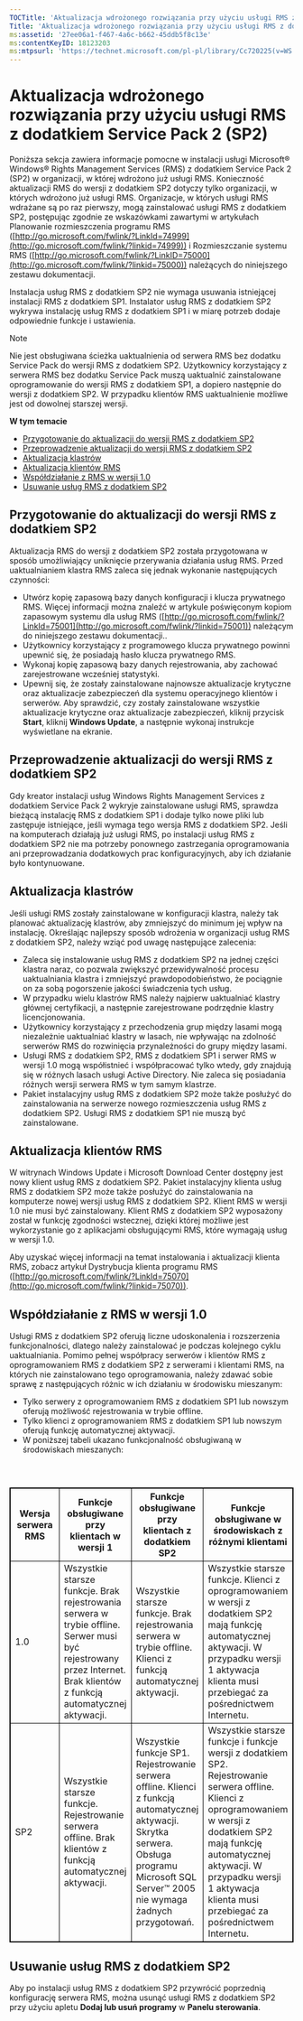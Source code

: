 ```yaml
---
TOCTitle: 'Aktualizacja wdrożonego rozwiązania przy użyciu usługi RMS z dodatkiem Service Pack 2 (SP2)'
Title: 'Aktualizacja wdrożonego rozwiązania przy użyciu usługi RMS z dodatkiem Service Pack 2 (SP2)'
ms:assetid: '27ee06a1-f467-4a6c-b662-45ddb5f8c13e'
ms:contentKeyID: 18123203
ms:mtpsurl: 'https://technet.microsoft.com/pl-pl/library/Cc720225(v=WS.10)'
---
```


Aktualizacja wdrożonego rozwiązania przy użyciu usługi RMS z dodatkiem Service Pack 2 (SP2)
===========================================================================================

Poniższa sekcja zawiera informacje pomocne w instalacji usługi Microsoft® Windows® Rights Management Services (RMS) z dodatkiem Service Pack 2 (SP2) w organizacji, w której wdrożono już usługi RMS. Konieczność aktualizacji RMS do wersji z dodatkiem SP2 dotyczy tylko organizacji, w których wdrożono już usługi RMS. Organizacje, w których usługi RMS wdrażane są po raz pierwszy, mogą zainstalować usługi RMS z dodatkiem SP2, postępując zgodnie ze wskazówkami zawartymi w artykułach Planowanie rozmieszczenia programu RMS ([http://go.microsoft.com/fwlink/?LinkId=74999](http://go.microsoft.com/fwlink/?linkid=74999)) i Rozmieszczanie systemu RMS ([http://go.microsoft.com/fwlink/?LinkID=75000](http://go.microsoft.com/fwlink/?linkid=75000)) należących do niniejszego zestawu dokumentacji.

Instalacja usług RMS z dodatkiem SP2 nie wymaga usuwania istniejącej instalacji RMS z dodatkiem SP1. Instalator usług RMS z dodatkiem SP2 wykrywa instalację usług RMS z dodatkiem SP1 i w miarę potrzeb dodaje odpowiednie funkcje i ustawienia.

> [!note]  
> Nie jest obsługiwana ścieżka uaktualnienia od serwera RMS bez dodatku Service Pack do wersji RMS z dodatkiem SP2. Użytkownicy korzystający z serwera RMS bez dodatku Service Pack muszą uaktualnić zainstalowane oprogramowanie do wersji RMS z dodatkiem SP1, a dopiero następnie do wersji z dodatkiem SP2. W przypadku klientów RMS uaktualnienie możliwe jest od dowolnej starszej wersji. 

**W tym temacie**

-   [Przygotowanie do aktualizacji do wersji RMS z dodatkiem SP2](#bkmk_preparingforsp2update)
-   [Przeprowadzenie aktualizacji do wersji RMS z dodatkiem SP2](#bkmk_performingsp2update)
-   [Aktualizacja klastrów](#bkmk_updateclusters)
-   [Aktualizacja klientów RMS](#bkmk_updateclients)
-   [Współdziałanie z RMS w wersji 1.0](#bkmk_interop)
-   [Usuwanie usług RMS z dodatkiem SP2](#bkmk_removingrms)

<span id="bkmk_PreparingForSP2Update"></span>
Przygotowanie do aktualizacji do wersji RMS z dodatkiem SP2
-----------------------------------------------------------

Aktualizacja RMS do wersji z dodatkiem SP2 została przygotowana w sposób umożliwiający uniknięcie przerywania działania usług RMS. Przed uaktualnianiem klastra RMS zaleca się jednak wykonanie następujących czynności:

-   Utwórz kopię zapasową bazy danych konfiguracji i klucza prywatnego RMS. Więcej informacji można znaleźć w artykule poświęconym kopiom zapasowym systemu dla usług RMS ([http://go.microsoft.com/fwlink/?LinkId=75001](http://go.microsoft.com/fwlink/?linkid=75001)) należącym do niniejszego zestawu dokumentacji..
-   Użytkownicy korzystający z programowego klucza prywatnego powinni upewnić się, że posiadają hasło klucza prywatnego RMS.
-   Wykonaj kopię zapasową bazy danych rejestrowania, aby zachować zarejestrowane wcześniej statystyki.
-   Upewnij się, że zostały zainstalowane najnowsze aktualizacje krytyczne oraz aktualizacje zabezpieczeń dla systemu operacyjnego klientów i serwerów. Aby sprawdzić, czy zostały zainstalowane wszystkie aktualizacje krytyczne oraz aktualizacje zabezpieczeń, kliknij przycisk **Start**, kliknij **Windows Update**, a następnie wykonaj instrukcje wyświetlane na ekranie.

<span id="bkmk_PerformingSP2Update"></span>
Przeprowadzenie aktualizacji do wersji RMS z dodatkiem SP2
----------------------------------------------------------

Gdy kreator instalacji usług Windows Rights Management Services z dodatkiem Service Pack 2 wykryje zainstalowane usługi RMS, sprawdza bieżącą instalację RMS z dodatkiem SP1 i dodaje tylko nowe pliki lub zastępuje istniejące, jeśli wymaga tego wersja RMS z dodatkiem SP2. Jeśli na komputerach działają już usługi RMS, po instalacji usług RMS z dodatkiem SP2 nie ma potrzeby ponownego zastrzegania oprogramowania ani przeprowadzania dodatkowych prac konfiguracyjnych, aby ich działanie było kontynuowane.

<span id="bkmk_UpdateClusters"></span>
Aktualizacja klastrów
---------------------

Jeśli usługi RMS zostały zainstalowane w konfiguracji klastra, należy tak planować aktualizację klastrów, aby zmniejszyć do minimum jej wpływ na instalację. Określając najlepszy sposób wdrożenia w organizacji usług RMS z dodatkiem SP2, należy wziąć pod uwagę następujące zalecenia:

-   Zaleca się instalowanie usług RMS z dodatkiem SP2 na jednej części klastra naraz, co pozwala zwiększyć przewidywalność procesu uaktualniania klastra i zmniejszyć prawdopodobieństwo, że pociągnie on za sobą pogorszenie jakości świadczenia tych usług.
-   W przypadku wielu klastrów RMS należy najpierw uaktualniać klastry głównej certyfikacji, a następnie zarejestrowane podrzędnie klastry licencjonowania.
-   Użytkownicy korzystający z przechodzenia grup między lasami mogą niezależnie uaktualniać klastry w lasach, nie wpływając na zdolność serwerów RMS do rozwinięcia przynależności do grupy między lasami.
-   Usługi RMS z dodatkiem SP2, RMS z dodatkiem SP1 i serwer RMS w wersji 1.0 mogą współistnieć i współpracować tylko wtedy, gdy znajdują się w różnych lasach usługi Active Directory. Nie zaleca się posiadania różnych wersji serwera RMS w tym samym klastrze.
-   Pakiet instalacyjny usług RMS z dodatkiem SP2 może także posłużyć do zainstalowania na serwerze nowego rozmieszczenia usług RMS z dodatkiem SP2. Usługi RMS z dodatkiem SP1 nie muszą być zainstalowane.

<span id="bkmk_UpdateClients"></span>
Aktualizacja klientów RMS
-------------------------

W witrynach Windows Update i Microsoft Download Center dostępny jest nowy klient usług RMS z dodatkiem SP2. Pakiet instalacyjny klienta usług RMS z dodatkiem SP2 może także posłużyć do zainstalowania na komputerze nowej wersji usług RMS z dodatkiem SP2. Klient RMS w wersji 1.0 nie musi być zainstalowany. Klient RMS z dodatkiem SP2 wyposażony został w funkcję zgodności wstecznej, dzięki której możliwe jest wykorzystanie go z aplikacjami obsługującymi RMS, które wymagają usług w wersji 1.0.

Aby uzyskać więcej informacji na temat instalowania i aktualizacji klienta RMS, zobacz artykuł Dystrybucja klienta programu RMS ([http://go.microsoft.com/fwlink/?LinkId=75070](http://go.microsoft.com/fwlink/?linkid=75070)).

<span id="bkmk_InterOp"></span>
Współdziałanie z RMS w wersji 1.0
---------------------------------

Usługi RMS z dodatkiem SP2 oferują liczne udoskonalenia i rozszerzenia funkcjonalności, dlatego należy zainstalować je podczas kolejnego cyklu uaktualniania. Pomimo pełnej współpracy serwerów i klientów RMS z oprogramowaniem RMS z dodatkiem SP2 z serwerami i klientami RMS, na których nie zainstalowano tego oprogramowania, należy zdawać sobie sprawę z następujących różnic w ich działaniu w środowisku mieszanym:

-   Tylko serwery z oprogramowaniem RMS z dodatkiem SP1 lub nowszym oferują możliwość rejestrowania w trybie offline.
-   Tylko klienci z oprogramowaniem RMS z dodatkiem SP1 lub nowszym oferują funkcję automatycznej aktywacji.
-   W poniższej tabeli ukazano funkcjonalność obsługiwaną w środowiskach mieszanych:

###  

 
<table style="border:1px solid black;">
<colgroup>
<col width="25%" />
<col width="25%" />
<col width="25%" />
<col width="25%" />
</colgroup>
<thead>
<tr class="header">
<th style="border:1px solid black;" >Wersja serwera RMS</th>
<th style="border:1px solid black;" >Funkcje obsługiwane przy klientach w wersji 1</th>
<th style="border:1px solid black;" >Funkcje obsługiwane przy klientach z dodatkiem SP2</th>
<th style="border:1px solid black;" >Funkcje obsługiwane w środowiskach z różnymi klientami</th>
</tr>
</thead>
<tbody>
<tr class="odd">
<td style="border:1px solid black;">1.0</td>
<td style="border:1px solid black;">Wszystkie starsze funkcje.
Brak rejestrowania serwera w trybie offline. Serwer musi być rejestrowany przez Internet.
Brak klientów z funkcją automatycznej aktywacji.</td>
<td style="border:1px solid black;">Wszystkie starsze funkcje.
Brak rejestrowania serwera w trybie offline.
Klienci z funkcją automatycznej aktywacji.</td>
<td style="border:1px solid black;">Wszystkie starsze funkcje.
Klienci z oprogramowaniem w wersji z dodatkiem SP2 mają funkcję automatycznej aktywacji.
W przypadku wersji 1 aktywacja klienta musi przebiegać za pośrednictwem Internetu.</td>
</tr>
<tr class="even">
<td style="border:1px solid black;">SP2</td>
<td style="border:1px solid black;">Wszystkie starsze funkcje.
Rejestrowanie serwera offline.
Brak klientów z funkcją automatycznej aktywacji.</td>
<td style="border:1px solid black;">Wszystkie funkcje SP1.
Rejestrowanie serwera offline.
Klienci z funkcją automatycznej aktywacji.
Skrytka serwera.
Obsługa programu Microsoft SQL Server™ 2005 nie wymaga żadnych przygotowań.</td>
<td style="border:1px solid black;">Wszystkie starsze funkcje i funkcje wersji z dodatkiem SP2.
Rejestrowanie serwera offline.
Klienci z oprogramowaniem w wersji z dodatkiem SP2 mają funkcję automatycznej aktywacji.
W przypadku wersji 1 aktywacja klienta musi przebiegać za pośrednictwem Internetu.</td>
</tr>
</tbody>
</table>
 

<span id="bkmk_RemovingRMS"></span>
Usuwanie usług RMS z dodatkiem SP2
----------------------------------

Aby po instalacji usług RMS z dodatkiem SP2 przywrócić poprzednią konfigurację serwera RMS, można usunąć usługi RMS z dodatkiem SP2 przy użyciu apletu **Dodaj lub usuń programy** w **Panelu sterowania**.
